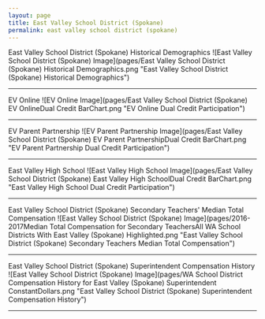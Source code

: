 ```yaml
---
layout: page
title: East Valley School District (Spokane)
permalink: east valley school district (spokane)
---
```



East Valley School District (Spokane) Historical Demographics
![East Valley School District (Spokane) Image](pages/East Valley School District (Spokane) Historical Demographics.png "East Valley School District (Spokane) Historical Demographics")

___

EV Online
![EV Online Image](pages/East Valley School District (Spokane) EV OnlineDual Credit BarChart.png "EV Online Dual Credit Participation")

___

EV Parent Partnership
![EV Parent Partnership Image](pages/East Valley School District (Spokane) EV Parent PartnershipDual Credit BarChart.png "EV Parent Partnership Dual Credit Participation")

___

East Valley High School
![East Valley High School Image](pages/East Valley School District (Spokane) East Valley High SchoolDual Credit BarChart.png "East Valley High School Dual Credit Participation")

___

East Valley School District (Spokane) Secondary Teachers' Median Total Compensation
![East Valley School District (Spokane) Image](pages/2016-2017Median Total Compensation for Secondary TeachersAll WA School Districts With East Valley (Spokane) Highlighted.png "East Valley School District (Spokane) Secondary Teachers Median Total Compensation")

___

East Valley School District (Spokane) Superintendent Compensation History
![East Valley School District (Spokane) Image](pages/WA School District Compensation History for East Valley (Spokane) Superintendent ConstantDollars.png "East Valley School District (Spokane) Superintendent Compensation History")

___

